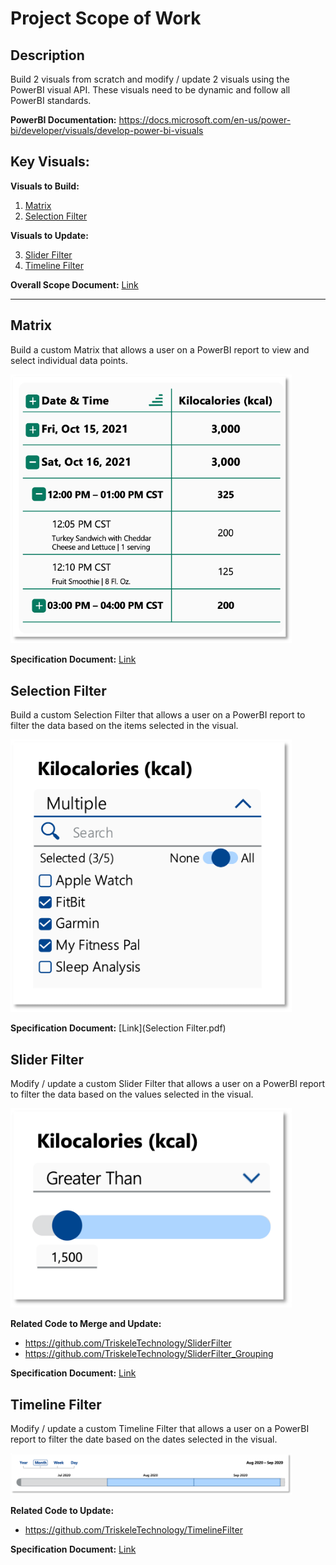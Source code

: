 # Project Scope of Work

## Description
Build 2 visuals from scratch and modify / update 2 visuals using the PowerBI visual API. These visuals need to be dynamic and follow all PowerBI standards.

**PowerBI Documentation:** https://docs.microsoft.com/en-us/power-bi/developer/visuals/develop-power-bi-visuals

## Key Visuals:

**Visuals to Build:**

1. [Matrix](https://github.com/TriskeleTechnology/Project-CustomPowerBIVisuals/edit/main/README.md#matrix)
2. [Selection Filter](https://github.com/TriskeleTechnology/Project-CustomPowerBIVisuals/edit/main/README.md#selection-filter)

**Visuals to Update:**

3. [Slider Filter](https://github.com/TriskeleTechnology/Project-CustomPowerBIVisuals/edit/main/README.md#slider-filter)
4. [Timeline Filter](https://github.com/TriskeleTechnology/Project-CustomPowerBIVisuals/edit/main/README.md#timeline-filter)

**Overall Scope Document:** [Link](CustomTypeScriptVisuals_ScopeofWork.pdf) 

---

## Matrix 

Build a custom Matrix that allows a user on a PowerBI report to view and select individual data points.

<p align="left">
  <img src="Screenshots/Matrix.png" width="450" title="Matrix Screenshot">
</p>

**Specification Document:** [Link](Matrix.pdf)


## Selection Filter

Build a custom Selection Filter that allows a user on a PowerBI report to filter the data based on the items selected in the visual.

<p align="left">
  <img src="Screenshots/SelectionFilter.png" width="450" title="Selection Filter Screenshot">
</p>

**Specification Document:** [Link](Selection Filter.pdf)


## Slider Filter

Modify / update a custom Slider Filter that allows a user on a PowerBI report to filter the data based on the values selected in the visual.

<p align="left">
  <img src="Screenshots/SliderFilter.png" width="450" title="Selection Filter Screenshot">
</p>

**Related Code to Merge and Update:**
- https://github.com/TriskeleTechnology/SliderFilter
- https://github.com/TriskeleTechnology/SliderFilter_Grouping


**Specification Document:** [Link](SliderFilter.pdf)


## Timeline Filter

Modify / update a custom Timeline Filter that allows a user on a PowerBI report to filter the date based on the dates selected in the visual.

<p align="left">
  <img src="Screenshots/TimelineFilter.png" width="450" title="Selection Filter Screenshot">
</p>

**Related Code to Update:** 
- https://github.com/TriskeleTechnology/TimelineFilter


**Specification Document:** [Link](TimelineFilter.pdf)




